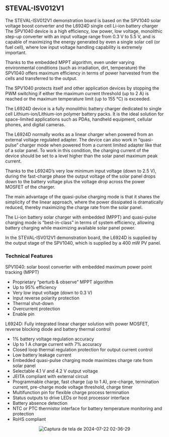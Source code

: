 ## STEVAL-ISV012V1 

The STEVAL-ISV012V1 demonstration board is based on the SPV1040 solar voltage boost converter and the L6924D single cell Li-ion battery charger 
The SPV1040 device is a high efficiency, low power, low voltage, monolithic step-up converter with an input voltage range from 0.3 V to 5.5 V, 
and is capable of maximizing the energy generated by even a single solar cell (or fuel cell), where low input voltage handling capability is 
extremely important.

Thanks to the embedded MPPT algorithm, even under varying environmental conditions (such as irradiation, dirt, temperature) the SPV1040 offers 
maximum efficiency in terms of power harvested from the cells and transferred to the output.

The SPV1040 protects itself and other application devices by stopping the PWM switching if either the maximum current threshold (up to 2 A) is 
reached or the maximum temperature limit (up to 155 °C) is exceeded.

The L6924D device is a fully monolithic battery charger dedicated to single cell Lithium-ion/Lithium-ion polymer battery packs. It is the ideal 
solution for space-limited applications such as PDAs, handheld equipment, cellular phones, and digital cameras.

The L6924D normally works as a linear charger when powered from an external voltage regulated adapter. The device can also work in “quasi-pulse” 
charger mode when powered from a current limited adapter like that of a solar panel. To work in this condition, the charging current of the device 
should be set to a level higher than the solar panel maximum peak current.

Thanks to the L6924D’s very low minimum input voltage (down to 2.5 V), during the fast-charge phase the output voltage of the solar panel drops down 
to the battery voltage plus the voltage drop across the power MOSFET of the charger.

The main advantage of the quasi-pulse charging mode is that it shares the simplicity of the linear approach, where the power dissipated is dramatically 
reduced, thereby maximizing the charge rate from the solar panel.

The Li-ion battery solar charger with embedded (MPPT) and quasi-pulse charging mode is “best-in-class” in terms of system efficiency, allowing battery 
charging while maximizing available solar panel power.

In the STEVAL-ISV012V1 demonstration board, the L6924D is supplied by the output stage of the SPV1040, which is supplied by a 400 mW PV panel.

### Technical Features

SPV1040: solar boost converter with embedded maximum power point tracking (MPPT)
* Proprietary “perturb & observe” MPPT algorithm
* Up to 95% efficiency
* Very low input voltage (down to 0.3 V)
* Input reverse polarity protection
* Thermal shut-down
* Overcurrent protection
* Enable pin
  
L6924D: Fully integrated linear charger solution with power MOSFET, reverse blocking diode and battery thermal control

* 1% battery voltage regulation accuracy
* Up to 1 A charge current with 7% accuracy
* Closed loop thermal regulation protection for output current control
* Low battery leakage current
* Embedded quasi-pulse charging mode maximizes charge rate from solar panel
* Selectable 4.1 V and 4.2 V output voltage
* JEITA compliant with external circuit
* Programmable charge, fast charge (up to 1 A), pre-charge, termination current, pre-charge mode voltage threshold, charge timer
* Multifunction pin for flexible charge process termination
* Status outputs to drive LEDs or host processor interface
* Battery absence detection
* NTC or PTC thermistor interface for battery temperature monitoring and protection
* RoHS compliant

<div align="center">
  
![Captura de tela de 2024-07-22 02-36-29](https://github.com/user-attachments/assets/e533a707-6292-422a-98d9-531587654e68)

</div>
  







